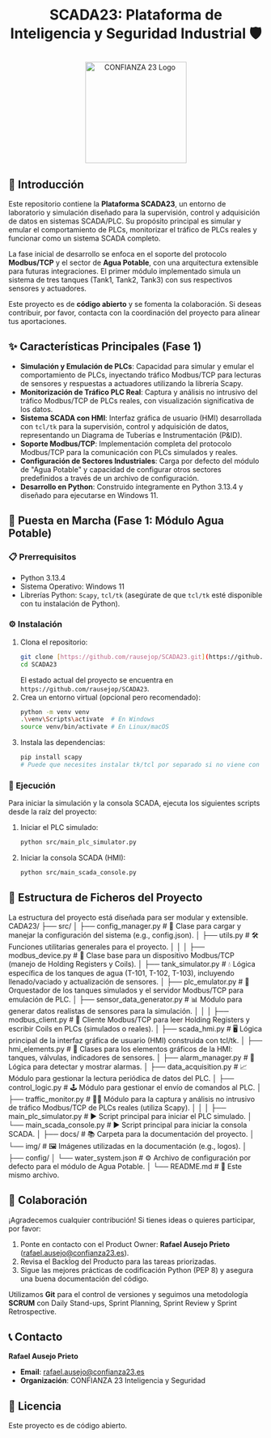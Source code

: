 # <p align="center">SCADA23: Plataforma de Inteligencia y Seguridad Industrial 🛡️</p>

<p align="center">
  <img src="https://github.com/rausejop/SCADA23/blob/main/docs/img/confianza23_logo.png?raw=true" alt="CONFIANZA 23 Logo" width="200"/>
</p>

## 📄 Introducción

Este repositorio contiene la **Plataforma SCADA23**, un entorno de laboratorio y simulación diseñado para la supervisión, control y adquisición de datos en sistemas SCADA/PLC. Su propósito principal es simular y emular el comportamiento de PLCs, monitorizar el tráfico de PLCs reales y funcionar como un sistema SCADA completo.

La fase inicial de desarrollo se enfoca en el soporte del protocolo **Modbus/TCP** y el sector de **Agua Potable**, con una arquitectura extensible para futuras integraciones. El primer módulo implementado simula un sistema de tres tanques (Tank1, Tank2, Tank3) con sus respectivos sensores y actuadores.

Este proyecto es de **código abierto** y se fomenta la colaboración. Si deseas contribuir, por favor, contacta con la coordinación del proyecto para alinear tus aportaciones.

## ✨ Características Principales (Fase 1)

* **Simulación y Emulación de PLCs**: Capacidad para simular y emular el comportamiento de PLCs, inyectando tráfico Modbus/TCP para lecturas de sensores y respuestas a actuadores utilizando la librería Scapy.
* **Monitorización de Tráfico PLC Real**: Captura y análisis no intrusivo del tráfico Modbus/TCP de PLCs reales, con visualización significativa de los datos.
* **Sistema SCADA con HMI**: Interfaz gráfica de usuario (HMI) desarrollada con `tcl/tk` para la supervisión, control y adquisición de datos, representando un Diagrama de Tuberías e Instrumentación (P&ID).
* **Soporte Modbus/TCP**: Implementación completa del protocolo Modbus/TCP para la comunicación con PLCs simulados y reales.
* **Configuración de Sectores Industriales**: Carga por defecto del módulo de "Agua Potable" y capacidad de configurar otros sectores predefinidos a través de un archivo de configuración.
* **Desarrollo en Python**: Construido íntegramente en Python 3.13.4 y diseñado para ejecutarse en Windows 11.

## 🚀 Puesta en Marcha (Fase 1: Módulo Agua Potable)

### 📋 Prerrequisitos

* Python 3.13.4
* Sistema Operativo: Windows 11
* Librerías Python: `Scapy`, `tcl/tk` (asegúrate de que `tcl/tk` esté disponible con tu instalación de Python).

### ⚙️ Instalación

1.  Clona el repositorio:
    ```bash
    git clone [https://github.com/rausejop/SCADA23.git](https://github.com/rausejop/SCADA23.git)
    cd SCADA23
    ```
    El estado actual del proyecto se encuentra en `https://github.com/rausejop/SCADA23`.
2.  Crea un entorno virtual (opcional pero recomendado):
    ```bash
    python -m venv venv
    .\venv\Scripts\activate  # En Windows
    source venv/bin/activate # En Linux/macOS
    ```
3.  Instala las dependencias:
    ```bash
    pip install scapy
    # Puede que necesites instalar tk/tcl por separado si no viene con tu distribución de Python
    ```

### 🏃 Ejecución

Para iniciar la simulación y la consola SCADA, ejecuta los siguientes scripts desde la raíz del proyecto:

1.  Iniciar el PLC simulado:
    ```bash
    python src/main_plc_simulator.py
    ```
2.  Iniciar la consola SCADA (HMI):
    ```bash
    python src/main_scada_console.py
    ```

## 📂 Estructura de Ficheros del Proyecto

La estructura del proyecto está diseñada para ser modular y extensible.
CADA23/
├── src/
│   ├── config_manager.py        # 🔧 Clase para cargar y manejar la configuración del sistema (e.g., config.json).
│   ├── utils.py                 # 🛠️ Funciones utilitarias generales para el proyecto.
│   │
│   ├── modbus_device.py         # 🔌 Clase base para un dispositivo Modbus/TCP (manejo de Holding Registers y Coils).
│   ├── tank_simulator.py        # 💧 Lógica específica de los tanques de agua (T-101, T-102, T-103), incluyendo llenado/vaciado y actualización de sensores.
│   ├── plc_emulator.py          # 🤖 Orquestador de los tanques simulados y el servidor Modbus/TCP para emulación de PLC.
│   ├── sensor_data_generator.py # 📊 Módulo para generar datos realistas de sensores para la simulación.
│   │
│   ├── modbus_client.py         # 📡 Cliente Modbus/TCP para leer Holding Registers y escribir Coils en PLCs (simulados o reales).
│   ├── scada_hmi.py             # 🖥️ Lógica principal de la interfaz gráfica de usuario (HMI) construida con tcl/tk.
│   ├── hmi_elements.py          # 🎨 Clases para los elementos gráficos de la HMI: tanques, válvulas, indicadores de sensores.
│   ├── alarm_manager.py         # 🚨 Lógica para detectar y mostrar alarmas.
│   ├── data_acquisition.py      # 📈 Módulo para gestionar la lectura periódica de datos del PLC.
│   ├── control_logic.py         # 🕹️ Módulo para gestionar el envío de comandos al PLC.
│   ├── traffic_monitor.py       # 🕵️‍♂️ Módulo para la captura y análisis no intrusivo de tráfico Modbus/TCP de PLCs reales (utiliza Scapy).
│   │
│   ├── main_plc_simulator.py    # ▶️ Script principal para iniciar el PLC simulado.
│   └── main_scada_console.py    # ▶️ Script principal para iniciar la consola SCADA.
│
├── docs/                        # 📚 Carpeta para la documentación del proyecto.
│   └── img/                     # 🖼️ Imágenes utilizadas en la documentación (e.g., logos).
│
├── config/
│   └── water_system.json        # ⚙️ Archivo de configuración por defecto para el módulo de Agua Potable.
│
└── README.md                    # 📖 Este mismo archivo.



## 🤝 Colaboración

¡Agradecemos cualquier contribución! Si tienes ideas o quieres participar, por favor:

1.  Ponte en contacto con el Product Owner: **Rafael Ausejo Prieto** (rafael.ausejo@confianza23.es).
2.  Revisa el Backlog del Producto para las tareas priorizadas.
3.  Sigue las mejores prácticas de codificación Python (PEP 8) y asegura una buena documentación del código.

Utilizamos **Git** para el control de versiones y seguimos una metodología **SCRUM** con Daily Stand-ups, Sprint Planning, Sprint Review y Sprint Retrospective.

## 📞 Contacto

**Rafael Ausejo Prieto**
* **Email**: rafael.ausejo@confianza23.es
* **Organización**: CONFIANZA 23 Inteligencia y Seguridad


## 📜 Licencia

Este proyecto es de código abierto.
